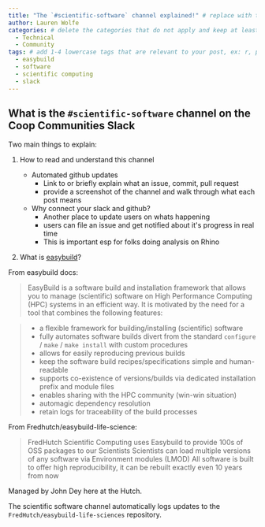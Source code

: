 ```yaml
---
title: "The `#scientific-software` channel explained!" # replace with the title of your post, a short catchy description to entice readers
author: Lauren Wolfe 
categories: # delete the categories that do not apply and keep at least one
  - Technical
  - Community
tags: # add 1-4 lowercase tags that are relevant to your post, ex: r, python, genomics, workflows
  - easybuild
  - software
  - scientific computing
  - slack
---
```


## What is the `#scientific-software` channel on the Coop Communities Slack

Two main things to explain:

1. How to read and understand this channel
    - Automated github updates
      - Link to or briefly explain what an issue, commit, pull request
      - provide a screenshot of the channel and walk through what each post means
    - Why connect your slack and github?
      - Another place to update users on whats happening 
      - users can file an issue and get notified about it's progress in real time
      - This is important esp for folks doing analysis on Rhino

2. What is [easybuild](https://easybuild.readthedocs.io/en/latest/index.html)?

From easybuild docs:

>EasyBuild is a software build and installation framework that allows you to manage (scientific) software on High Performance Computing (HPC) systems in an efficient way. It is motivated by the need for a tool that combines the following features:

>- a flexible framework for building/installing (scientific) software 
>- fully automates software builds divert from the standard `configure` / `make` / `make install` with custom procedures
>- allows for easily reproducing previous builds
>- keep the software build recipes/specifications simple and human-readable
>- supports co-existence of versions/builds via dedicated installation prefix and module files
>- enables sharing with the HPC community (win-win situation)
>- automagic dependency resolution
>- retain logs for traceability of the build processes

From Fredhutch/easybuild-life-science:
>FredHutch Scientific Computing uses Easybuild to provide 100s of OSS packages to our Scientists
>Scientists can load multiple versions of any software via Environment modules (LMOD)
>All software is built to offer high reproducibility, it can be rebuilt exactly even 10 years from now

Managed by John Dey here at the Hutch.

The scientific software channel automatically logs updates to the `FredHutch/easybuild-life-sciences` repository.
